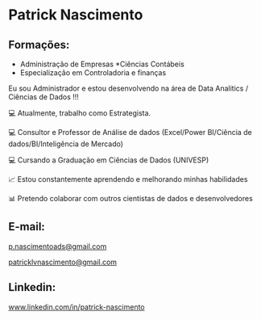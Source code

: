 
# Patrick Nascimento

## Formações:

* Administração de Empresas
*Ciências Contábeis
* Especialização em Controladoria e finanças

Eu sou Administrador e estou desenvolvendo na área de Data Analitics / Ciências de Dados !!!

💻 Atualmente, trabalho como Estrategista.

💻 Consultor e Professor de Análise de dados (Excel/Power BI/Ciência de dados/BI/Inteligência de Mercado) 

💻 Cursando a Graduação em Ciências de Dados (UNIVESP)

📈 Estou constantemente aprendendo e melhorando minhas habilidades

📊 Pretendo colaborar com outros cientistas de dados e desenvolvedores

## E-mail:

p.nascimentoads@gmail.com

patricklvnascimento@gmail.com

## Linkedin:

www.linkedin.com/in/patrick-nascimento

